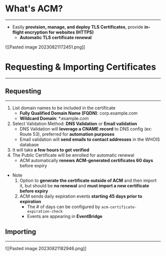 # What's ACM?
---

* Easily **provision, manage, and deploy TLS Certificates**, provide **in-flight encryption for websites (HTTPS)**
	* **Automatic TLS certificate renewal**

![[Pasted image 20230821172451.png]]

# Requesting & Importing Certificates
---

## Requesting
---

1. List domain names to be included in the certificate 
	* **Fully Qualified Domain Name (FQDN)**: corp.example.com 
	* **Wildcard Domain**: *.example.com
2. Select Validation Method: **DNS Validation** or **Email validation**
	* DNS Validation will **leverage a CNAME record** to DNS config (ex: Route 53), preferred for **automation purposes**
	* Email validation will **send emails to contact addresses** in the WHOIS database
3. It will take **a few hours to get verified**
4. The Public Certificate will be enrolled for automatic renewal
	* ACM automatically **renews ACM-generated certificates 60 days** before expiry

* Note
	1. Option to **generate the certificate outside of ACM** and then import it, but should be **no renewal** and **must import a new certificate before expiry**
	2. ACM sends daily expiration events **starting 45 days prior to expiration**
		* The # of days can be configured by `acm-certificate-expiration-check`
		* Events are appearing in **EventBridge**
## Importing
---


![[Pasted image 20230821182946.png]]

